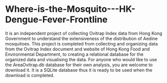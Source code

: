 # Where-is-the-Mosquito---HK-Dengue-Fever-Frontline
It is an independent project of collecting Ovitrap Index data from Hong Kong Government to understand the extensiveness of the distribution of Aedine mosquitoes.
This project is completed from collecting and organizing data from the Ovitrap Index document and website of Hong Kong Food and Environmental Department, to creating a relational database for the organized data and visualising the data. 
For anyone who would like to use the AreaOvitrap.db database for their own analysis, you are welcome to download it. It is a SQLite database thus it is ready to be used when the download is completed.
